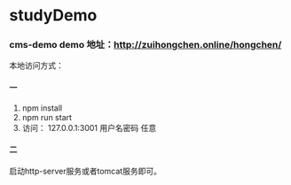 # studyDemo

### cms-demo demo 地址：http://zuihongchen.online/hongchen/
本地访问方式：
#### 一
1. npm install
2. npm run start
3. 访问： 127.0.0.1:3001 用户名密码 任意

#### 二
启动http-server服务或者tomcat服务即可。

